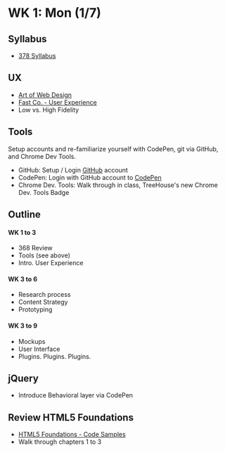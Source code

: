 # WK 1: Mon (1/7)


## Syllabus

* [378 Syllabus](https://github.com/vcd/378/blob/master/syllabus.md)

## UX

* [Art of Web Design](http://www.youtube.com/watch?v=3iVVM_DgWY4)
* [Fast Co. - User Experience](http://www.fastcodesign.com/1671735/infographic-the-intricate-anatomy-of-ux-design)
* Low vs. High Fidelity

## Tools
Setup accounts and re-familiarize yourself with CodePen, git via GitHub, and Chrome Dev Tools. 

* GitHub: Setup / Login [GitHub](http://github.com) account
* CodePen: Login with GitHub account to [CodePen](http://codepen.io)
* Chrome Dev. Tools: Walk through in class, TreeHouse's new Chrome Dev. Tools Badge

## Outline

#### WK 1 to 3

* 368 Review
* Tools (see above)
* Intro. User Experience

#### WK 3 to 6

* Research process
* Content Strategy
* Prototyping

#### WK 3 to 9

* Mockups
* User Interface
* Plugins. Plugins. Plugins. 

## jQuery

* Introduce Behavioral layer via CodePen

## Review HTML5 Foundations

* [HTML5 Foundations - Code Samples](http://www.wiley.com/WileyCDA/WileyTitle/productCd-1118356551.html)
* Walk through chapters 1 to 3

